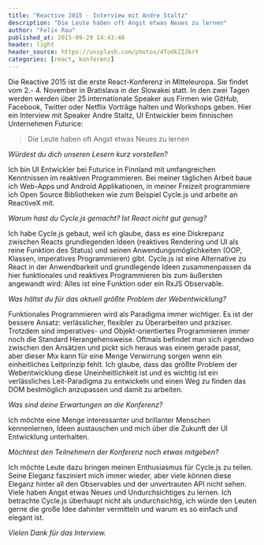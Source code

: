 ```yaml
---
title: "Reactive 2015 - Interview mit Andre Staltz"
description: "Die Leute haben oft Angst etwas Neues zu lernen"
author: "Felix Rau"
published_at: 2015-09-29 14:43:48
header: light
header_source: https://unsplash.com/photos/4TodkZIJkrY
categories: [react, konferenz]
---
```


Die Reactive 2015 ist die erste React-Konferenz in Mitteleuropa. Sie findet vom 2.- 4. November in Bratislava in der Slowakei statt. In den zwei Tagen werden werden über 25 internationale Speaker aus Firmen wie GitHub, Facebook, Twitter oder Netflix Vorträge halten und Workshops geben. Hier ein Interview mit Speaker Andre Staltz, UI Entwickler beim finnischen Unternehmen Futurice:

> Die Leute haben oft Angst etwas Neues zu lernen

*Würdest du dich unseren Lesern kurz vorstellen?*

Ich bin UI Entwickler bei Futurice in Finnland mit umfangreichen Kenntnissen im reaktiven Programmieren. Bei meiner täglichen Arbeit baue ich Web-Apps und Android Applikationen, in meiner Freizeit programmiere ich Open Source Bibliotheken wie zum Beispiel Cycle.js und arbeite an ReactiveX mit.

*Warum hast du Cycle.js gemacht? Ist React nicht gut genug?*

Ich habe Cycle.js gebaut, weil ich glaube, dass es eine Diskrepanz zwischen Reacts grundlegenden Ideen (reaktives Rendering und UI als reine Funktion des Status) und seinen Anwendungsmöglichkeiten (OOP, Klassen, imperatives Programmieren) gibt. Cycle.js ist eine Alternative zu React in der Anwendbarkeit und grundlegende Ideen zusammenpassen da hier funktionales und reaktives Programmieren bis zum äußersten angewandt wird: Alles ist eine Funktion oder ein RxJS Observable.

*Was hältst du für das aktuell größte Problem der Webentwicklung?*

Funktionales Programmieren wird als Paradigma immer wichtiger. Es ist der bessere Ansatz: verlässlicher, flexibler zu Überarbeiten und präziser. Trotzdem sind imperatives- und Objekt-orientiertes Programmieren immer noch die Standard Herangehensweise. Oftmals befindet man sich irgendwo zwischen den Ansätzen und pickt sich heraus was einem gerade passt, aber dieser Mix kann für eine Menge Verwirrung sorgen wenn ein einheitliches Leitprinzip fehlt. Ich glaube, dass das größte Problem der Webentwicklung diese Uneinheitlichkeit ist und es wichtig ist ein verlässliches Leit-Paradigma zu entwickeln und einen Weg zu finden das DOM bestmöglich anzupassen und damit zu arbeiten.

*Was sind deine Erwartungen an die Konferenz?*

Ich möchte eine Menge interessanter und brillanter Menschen kennenlernen, Ideen austauschen und mich über die Zukunft der UI Entwicklung unterhalten.

*Möchtest den Teilnehmern der Konferenz noch etwas mitgeben?*

Ich möchte Leute dazu bringen meinen Enthusiasmus für Cycle.js zu teilen. Seine Eleganz fasziniert mich immer wieder, aber viele können diese Eleganz hinter all den Observables und der unvertrauten API nicht sehen. Viele haben Angst etwas Neues und Undurchsichtiges zu lernen. Ich betrachte Cycle.js überhaupt nicht als undurchsichtig, ich würde den Leuten gerne die große Idee dahinter vermitteln und warum es so einfach und elegant ist.

*Vielen Dank für das Interview.*
